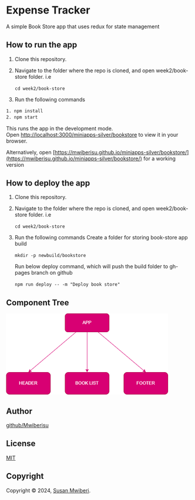 # Expense Tracker

A simple Book Store app that uses redux for state management

## How to run the app

1. Clone this repository.
2. Navigate to the folder where the repo is cloned, and open week2/book-store folder. i.e

   `cd week2/book-store`

3. Run the following commands

```bash
1. npm install
2. npm start
```

This runs the app in the development mode.\
Open [http://localhost:3000/miniapps-silver/bookstore](http://localhost:3000/miniapps-silver/bookstore) to view it in your browser.

Alternatively, open [https://mwiberisu.github.io/miniapps-silver/bookstore/](https://mwiberisu.github.io/miniapps-silver/bookstore/) for a working version

## How to deploy the app

1. Clone this repository.
2. Navigate to the folder where the repo is cloned, and open week2/book-store folder. i.e

   `cd week2/book-store`

3. Run the following commands
   Create a folder for storing book-store app build

   `mkdir -p newbuild/bookstore`

   Run below deploy command, which will push the build folder to gh-pages branch on github

   `npm run deploy -- -m "Deploy book store"`

## Component Tree

![component tree](components.png)

## Author

[github/Mwiberisu](https://github.com/Mwiberisu)

## License

[MIT](https://choosealicense.com/licenses/mit/)

## Copyright

Copyright © 2024, [Susan Mwiberi](https://github.com/Mwiberisu).
